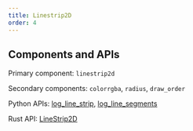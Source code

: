 ```yaml
---
title: Linestrip2D
order: 4
---
```


## Components and APIs
Primary component: `linestrip2d`

Secondary components: `colorrgba`, `radius`, `draw_order`

Python APIs: [log_line_strip](https://ref.rerun.io/docs/python/latest/common/spatial_primitives/#rerun.log_line_strip), [log_line_segments](https://ref.rerun.io/docs/python/latest/common/spatial_primitives/#rerun.log_line_segments)

Rust API: [LineStrip2D](https://docs.rs/rerun/latest/rerun/components/struct.LineStrip2D.html)
